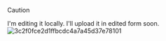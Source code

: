 > [!CAUTION]
> I'm editing it locally. I'll upload it in edited form soon.
![3c2f0fce2d1ffbcdc4a7a45d37e78101](https://github.com/user-attachments/assets/98ed43fd-9c6d-4ef6-88ae-1a43f683526d)
